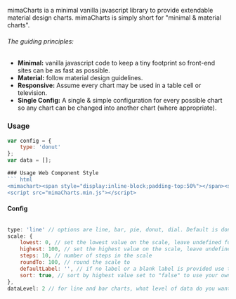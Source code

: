 mimaCharts ia a minimal vanilla javascript library to provide extendable material design charts. mimaCharts is simply short for "minimal & material charts".

###### The guiding principles:
 - **Minimal:** vanilla javascript code to keep a tiny footprint so front-end sites can be as fast as possible.
 - **Material:** follow material design guidelines.
 - **Responsive:** Assume every chart may be used in a table cell or television.
 - **Single Config:** A single & simple configuration for every possible chart so any chart can be changed into another chart (where appropriate).

### Usage

``` javascript
var config = {
    type: 'donut'
};
var data = [];

### Usage Web Component Style
``` html
<mimachart><span style="display:inline-block;padding-top:50%"></span><span style="display:none">{ "type": "donut", data: [{"l":"slice","v":10}] }</span></mimachart>
<script src="mimaCharts.min.js"></script>
```

#### Config
``` javascript

type: 'line' // options are line, bar, pie, donut, dial. Default is donut
scale: {
    lowest: 0, // set the lowest value on the scale, leave undefined for automatic
    highest: 100, // set the highest value on the scale, leave undefined for automatic
    steps: 10, // number of steps in the scale
    roundTo: 100, // round the scale to
    defaultLabel: '', // if no label or a blank label is provided use this default label instead
    sort: true, // sort by highest value set to "false" to use your own provided sorted order
},
dataLevel: 2 // for line and bar charts, what level of data do you want to stop rendering at?

```
